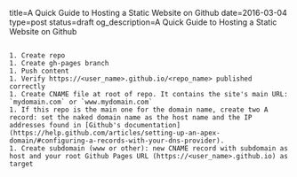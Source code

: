 title=A Quick Guide to Hosting a Static Website on Github
date=2016-03-04
type=post
status=draft
og_description=A Quick Guide to Hosting a Static Website on Github
~~~~~~

1. Create repo
1. Create gh-pages branch
1. Push content
1. Verify https://<user_name>.github.io/<repo_name> published correctly
1. Create CNAME file at root of repo. It contains the site's main URL: `mydomain.com` or `www.mydomain.com`
1. If this repo is the main one for the domain name, create two A record: set the naked domain name as the host name and the IP addresses found in [Github's documentation](https://help.github.com/articles/setting-up-an-apex-domain/#configuring-a-records-with-your-dns-provider).
1. Create subdomain (www or other): new CNAME record with subdomain as host and your root Github Pages URL (https://<user_name>.github.io) as target